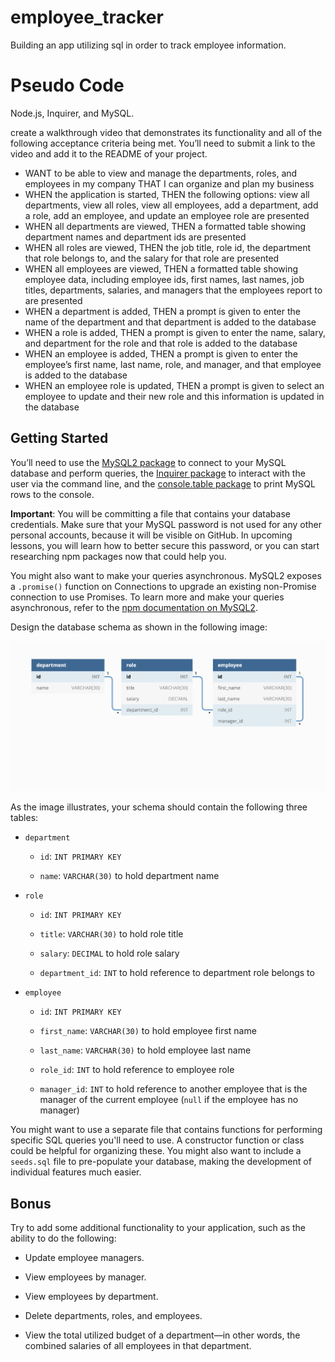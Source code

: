 # employee_tracker
Building an app utilizing sql in order to track employee information.

# Pseudo Code

Node.js, Inquirer, and MySQL.

create a walkthrough video that demonstrates its functionality and all of the following acceptance criteria being met. You’ll need to submit a link to the video and add it to the README of your project.

* WANT to be able to view and manage the departments, roles, and employees in my company THAT I can organize and plan my business
* WHEN the application is started, THEN the following options: view all departments, view all roles, view all employees, add a department, add a role, add an employee, and update an employee role are presented
* WHEN all departments are viewed, THEN a formatted table showing department names and department ids are presented
* WHEN all roles are viewed, THEN the job title, role id, the department that role belongs to, and the salary for that role are presented
* WHEN all employees are viewed, THEN a formatted table showing employee data, including employee ids, first names, last names, job titles, departments, salaries, and managers that the employees report to are presented
* WHEN a department is added, THEN a prompt is given to enter the name of the department and that department is added to the database
* WHEN a role is added, THEN a prompt is given to enter the name, salary, and department for the role and that role is added to the database
* WHEN an employee is added, THEN a prompt is given to enter the employee’s first name, last name, role, and manager, and that employee is added to the database
* WHEN an employee role is updated, THEN a prompt is given to select an employee to update and their new role and this information is updated in the database


## Getting Started

You’ll need to use the [MySQL2 package](https://www.npmjs.com/package/mysql2) to connect to your MySQL database and perform queries, the [Inquirer package](https://www.npmjs.com/package/inquirer) to interact with the user via the command line, and the [console.table package](https://www.npmjs.com/package/console.table) to print MySQL rows to the console.

**Important**: You will be committing a file that contains your database credentials. Make sure that your MySQL password is not used for any other personal accounts, because it will be visible on GitHub. In upcoming lessons, you will learn how to better secure this password, or you can start researching npm packages now that could help you.

You might also want to make your queries asynchronous. MySQL2 exposes a `.promise()` function on Connections to upgrade an existing non-Promise connection to use Promises. To learn more and make your queries asynchronous, refer to the [npm documentation on MySQL2](https://www.npmjs.com/package/mysql2).

Design the database schema as shown in the following image:

![Database schema includes tables labeled “employee,” role,” and “department.”](./Assets/12-sql-demo-01.png)

As the image illustrates, your schema should contain the following three tables:

* `department`

    * `id`: `INT PRIMARY KEY`

    * `name`: `VARCHAR(30)` to hold department name

* `role`

    * `id`: `INT PRIMARY KEY`

    * `title`: `VARCHAR(30)` to hold role title

    * `salary`: `DECIMAL` to hold role salary

    * `department_id`: `INT` to hold reference to department role belongs to

* `employee`

    * `id`: `INT PRIMARY KEY`

    * `first_name`: `VARCHAR(30)` to hold employee first name

    * `last_name`: `VARCHAR(30)` to hold employee last name

    * `role_id`: `INT` to hold reference to employee role

    * `manager_id`: `INT` to hold reference to another employee that is the manager of the current employee (`null` if the employee has no manager)

You might want to use a separate file that contains functions for performing specific SQL queries you'll need to use. A constructor function or class could be helpful for organizing these. You might also want to include a `seeds.sql` file to pre-populate your database, making the development of individual features much easier.

## Bonus

Try to add some additional functionality to your application, such as the ability to do the following:

* Update employee managers.

* View employees by manager.

* View employees by department.

* Delete departments, roles, and employees.

* View the total utilized budget of a department&mdash;in other words, the combined salaries of all employees in that department.

